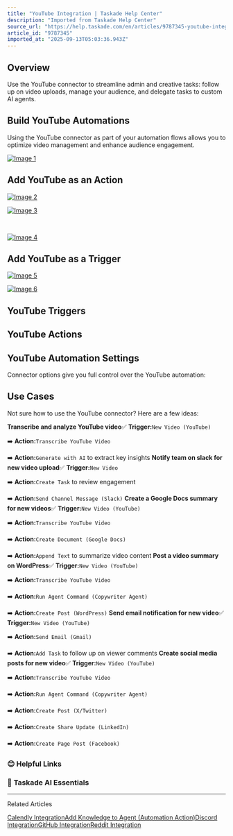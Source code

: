 ```yaml
---
title: "YouTube Integration | Taskade Help Center"
description: "Imported from Taskade Help Center"
source_url: "https://help.taskade.com/en/articles/9787345-youtube-integration"
article_id: "9787345"
imported_at: "2025-09-13T05:03:36.943Z"
---
```


**Overview**
------------

Use the YouTube connector to streamline admin and creative tasks: follow up on video uploads, manage your audience, and delegate tasks to custom AI agents.

**Build YouTube Automations**
-----------------------------

Using the YouTube connector as part of your automation flows allows you to optimize video management and enhance audience engagement.

[![Image 1](../../.gitbook/assets/imported/youtube-integration-1.jpg)](https://downloads.intercomcdn.com/i/o/plyqw4hf/1623532618/ae7201607c996370c7d15714d03b/youtube-integration-main.jpg?expires=1757741400&signature=b9e593c27a62bde34e81271912248f359e67f00cb40b800541fdf537087c66c5&req=dSYlFcx9n4deUfMW1HO4zUJWjNxTNAnjeQUbvyvxB0C4f271qDHC8lO5Vf8T%0AdXPm0nTC7xdneVVYDC0%3D%0A)

**Add YouTube as an Action**
----------------------------

[![Image 2](../../.gitbook/assets/imported/youtube-integration-2.jpg)](https://downloads.intercomcdn.com/i/o/plyqw4hf/1623530226/fb92a0b6c215da13358d6c0664da/youtube-automation.jpg?expires=1757741400&signature=9ed3c41a80a21cce5c4bd702a1e6c86ed410d6a5d3b3a78132ec74293703877f&req=dSYlFcx9nYNdX%2FMW1HO4zSk%2B%2B52EpQNP%2BwzFWQr8YGxRjk3Z4bupm1fLrfLk%0Ab5mF2rzYqC%2Faqqp0Y1U%3D%0A)

[![Image 3](../../.gitbook/assets/imported/youtube-integration-3.jpg)](https://downloads.intercomcdn.com/i/o/plyqw4hf/1623531329/762479e0a4851f38ec0a5b744fd7/youtube-automation-action.jpg?expires=1757741400&signature=a1562dfa22e1eda802b4f8e56915ae6135fd82095248ac9f61996005222c7766&req=dSYlFcx9nIJdUPMW1HO4zWYGwbzqSxbvFuYfw9X38uBSg0ETSIlKZfzmyCKK%0A5g48h2DYOUeSOf68%2FoA%3D%0A)

​

[![Image 4](../../.gitbook/assets/imported/youtube-integration-4.jpg)](https://downloads.intercomcdn.com/i/o/plyqw4hf/1623532071/578e09541b70a76b66c7cb229af2/youtube-automation-action-1.jpg?expires=1757741400&signature=5690cef4671a59d8a0e2f16830a369c11eeb5d0d9207a033b46e603b07fe9c8e&req=dSYlFcx9n4FYWPMW1HO4zRPEd6gW%2FXJNIiRUb9SD%2F9QizqgCiChvJbyk6fJA%0Alpr%2Bk0XaDqIcowWE2gg%3D%0A)

**Add YouTube as a Trigger**
----------------------------

[![Image 5](../../.gitbook/assets/imported/youtube-integration-5.jpg)](https://downloads.intercomcdn.com/i/o/plyqw4hf/1623533559/0be4cd09870d327f3151f220f0ee/youtube-automation-1.jpg?expires=1757741400&signature=6008f6722f7ae3dc600c37e76fec992fe307861461e84f62397a5f104b2cf4da&req=dSYlFcx9noRaUPMW1HO4zZzy%2B8U60rAh9%2Bz7OQcaWAew91VBwkg%2BBChJ6wjJ%0A4bqPaYObUnysso%2Fc%2BW8%3D%0A)

[![Image 6](../../.gitbook/assets/imported/youtube-integration-6.jpg)](https://downloads.intercomcdn.com/i/o/plyqw4hf/1623533761/2ad1403e698911d38993bbe01ddd/youtube-automation-2.jpg?expires=1757741400&signature=9927ae01b362967dc9963f89b32ab1e191449bfdfc5810d6ef2168b451ebd31e&req=dSYlFcx9noZZWPMW1HO4zV2cHySRmZ54IVkAvYX%2BNmNj9f8V8WXpYld6MDZF%0Aq%2BjayAOLnz1XQ94yGjY%3D%0A)

YouTube Triggers
----------------

YouTube Actions
---------------

YouTube Automation Settings
---------------------------

Connector options give you full control over the YouTube automation:

Use Cases
---------

Not sure how to use the YouTube connector? Here are a few ideas:

**Transcribe and analyze YouTube video**✅ **Trigger:**`New Video (YouTube)`

➡️ **Action:**`Transcribe YouTube Video`

➡️ **Action:**`Generate with AI` to extract key insights
**Notify team on slack for new video upload**✅ **Trigger:**`New Video`

➡️ **Action:**`Create Task` to review engagement

➡️ **Action:**`Send Channel Message (Slack)`
**Create a Google Docs summary for new videos**✅ **Trigger:**`New Video (YouTube)`

➡️ **Action:**`Transcribe YouTube Video`

➡️ **Action:**`Create Document (Google Docs)`

➡️ **Action:**`Append Text` to summarize video content
**Post a video summary on WordPress**✅ **Trigger:**`New Video (YouTube)`

➡️ **Action:**`Transcribe YouTube Video`

➡️ **Action:**`Run Agent Command (Copywriter Agent)`

➡️ **Action:**`Create Post (WordPress)`
**Send email notification for new video**✅ **Trigger:**`New Video (YouTube)`

➡️ **Action:**`Send Email (Gmail)`

➡️ **Action:**`Add Task` to follow up on viewer comments
**Create social media posts for new video**✅ **Trigger:**`New Video (YouTube)`

➡️ **Action:**`Transcribe YouTube Video`

➡️ **Action:**`Run Agent Command (Copywriter Agent)`

➡️ **Action:**`Create Post (X/Twitter)`

➡️ **Action:**`Create Share Update (LinkedIn)`

➡️ **Action:**`Create Page Post (Facebook)`
### **😊 Helpful Links**
### 🤖 **Taskade AI Essentials**

* * *

Related Articles

[Calendly Integration](https://help.taskade.com/en/articles/9070636-calendly-integration)[Add Knowledge to Agent (Automation Action)](https://help.taskade.com/en/articles/9994434-add-knowledge-to-agent-automation-action)[Discord Integration](https://help.taskade.com/en/articles/10300035-discord-integration)[GitHub Integration](https://help.taskade.com/en/articles/10393224-github-integration)[Reddit Integration](https://help.taskade.com/en/articles/11764206-reddit-integration)